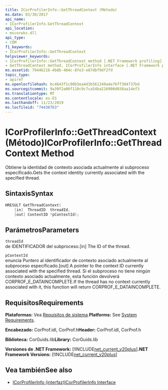 ```yaml
---
title: ICorProfilerInfo::GetThreadContext (Método)
ms.date: 03/30/2017
api_name:
- ICorProfilerInfo.GetThreadContext
api_location:
- mscorwks.dll
api_type:
- COM
f1_keywords:
- ICorProfilerInfo::GetThreadContext
helpviewer_keywords:
- ICorProfilerInfo::GetThreadContext method [.NET Framework profiling]
- GetThreadContext method, ICorProfilerInfo interface [.NET Framework profiling]
ms.assetid: 79446216-4b8b-484c-8fe3-e87dbf9df2fd
topic_type:
- apiref
ms.openlocfilehash: bc4643f1c90b3ea4d3b561249a4e76ff304737bd
ms.sourcegitcommit: 9a39f2a06f110c9c7ca54ba216900d038aa14ef3
ms.translationtype: MT
ms.contentlocale: es-ES
ms.lasthandoff: 11/23/2019
ms.locfileid: "74438763"
---
```

# <a name="icorprofilerinfogetthreadcontext-method"></a><span data-ttu-id="8b435-102">ICorProfilerInfo::GetThreadContext (Método)</span><span class="sxs-lookup"><span data-stu-id="8b435-102">ICorProfilerInfo::GetThreadContext Method</span></span>
<span data-ttu-id="8b435-103">Obtiene la identidad de contexto asociada actualmente al subproceso especificado.</span><span class="sxs-lookup"><span data-stu-id="8b435-103">Gets the context identity currently associated with the specified thread.</span></span>  
  
## <a name="syntax"></a><span data-ttu-id="8b435-104">Sintaxis</span><span class="sxs-lookup"><span data-stu-id="8b435-104">Syntax</span></span>  
  
```cpp  
HRESULT GetThreadContext(  
    [in]  ThreadID  threadId,  
    [out] ContextID *pContextId);  
```  
  
## <a name="parameters"></a><span data-ttu-id="8b435-105">Parámetros</span><span class="sxs-lookup"><span data-stu-id="8b435-105">Parameters</span></span>  
 `threadId`  
 <span data-ttu-id="8b435-106">de IDENTIFICADOR del subproceso.</span><span class="sxs-lookup"><span data-stu-id="8b435-106">[in] The ID of the thread.</span></span>  
  
 `pContextId`  
 <span data-ttu-id="8b435-107">enuncia Puntero al identificador de contexto asociado actualmente al subproceso especificado.</span><span class="sxs-lookup"><span data-stu-id="8b435-107">[out] A pointer to the context ID currently associated with the specified thread.</span></span> <span data-ttu-id="8b435-108">Si el subproceso no tiene ningún contexto asociado actualmente, esta función devolverá CORPROF_E_DATAINCOMPLETE.</span><span class="sxs-lookup"><span data-stu-id="8b435-108">If the thread has no context currently associated with it, this function will return CORPROF_E_DATAINCOMPLETE.</span></span>  
  
## <a name="requirements"></a><span data-ttu-id="8b435-109">Requisitos</span><span class="sxs-lookup"><span data-stu-id="8b435-109">Requirements</span></span>  
 <span data-ttu-id="8b435-110">**Plataformas:** Vea [Requisitos de sistema](../../../../docs/framework/get-started/system-requirements.md).</span><span class="sxs-lookup"><span data-stu-id="8b435-110">**Platforms:** See [System Requirements](../../../../docs/framework/get-started/system-requirements.md).</span></span>  
  
 <span data-ttu-id="8b435-111">**Encabezado:** CorProf.idl, CorProf.h</span><span class="sxs-lookup"><span data-stu-id="8b435-111">**Header:** CorProf.idl, CorProf.h</span></span>  
  
 <span data-ttu-id="8b435-112">**Biblioteca:** CorGuids.lib</span><span class="sxs-lookup"><span data-stu-id="8b435-112">**Library:** CorGuids.lib</span></span>  
  
 <span data-ttu-id="8b435-113">**Versiones de .NET Framework:** [!INCLUDE[net_current_v20plus](../../../../includes/net-current-v20plus-md.md)]</span><span class="sxs-lookup"><span data-stu-id="8b435-113">**.NET Framework Versions:** [!INCLUDE[net_current_v20plus](../../../../includes/net-current-v20plus-md.md)]</span></span>  
  
## <a name="see-also"></a><span data-ttu-id="8b435-114">Vea también</span><span class="sxs-lookup"><span data-stu-id="8b435-114">See also</span></span>

- [<span data-ttu-id="8b435-115">ICorProfilerInfo (interfaz)</span><span class="sxs-lookup"><span data-stu-id="8b435-115">ICorProfilerInfo Interface</span></span>](../../../../docs/framework/unmanaged-api/profiling/icorprofilerinfo-interface.md)
